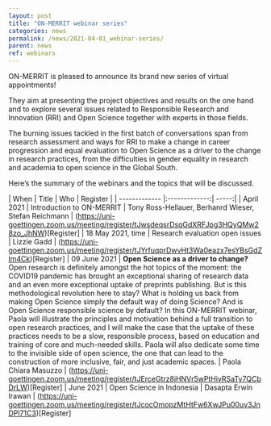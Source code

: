 ```yaml
---
layout: post
title: "ON-MERRIT webinar series"
categories: news
permalink: /news/2021-04-01_webinar-series/
parent: news
ref: webinars
---
```

ON-MERRIT is pleased to announce its brand new series of virtual appointments! 

They aim at presenting the project objectives and results on the one hand and to explore several issues related to Responsible Research and Innovation (RRI) and Open Science together with experts in those fields. 

The burning issues tackled in the first batch of conversations span from research assessment and ways for RRI to make a change in career progression and equal evaluation to Open Science as a driver to the change in research practices, from the difficulties in gender equality in research and academia to open science in the Global South.

Here’s the summary of the webinars and the topics that will be discussed.

| When          | Title         | Who   |   Register |
| ------------- |:-------------:| -----:|
|  April 2021  | Introduction to ON-MERRIT | Tony Ross-Hellauer, Berhanrd Wieser, Stefan Reichmann | (https://uni-goettingen.zoom.us/meeting/register/tJwsdeqsrDsqGdXRFJpg3HQyQMw28zo_JhNW)[Register]
| 18 May 2021, time    | Research evaluation open issues      |  Lizzie Gadd |  (https://uni-goettingen.zoom.us/meeting/register/tJYrfuqprDwvHt3Wa0eazx7esYBsGdZlm4Ck)[Register]
| 09 June 2021 | **Open Science as a driver to change?**  
Open research is definitely amongst the hot topics of the moment: the COVID19 pandemic has brought an exceptional sharing of research data and an even more exceptional uptake of preprints publishing. But is this methodological revolution here to stay? What is holding us back from making Open Science simply the default way of doing Science? And is Open Science responsible science by default? In this ON-MERRIT webinar, Paola will illustrate the principles and motivation behind a full transition to open research practices, and I will make the case that the uptake of these practices needs to be a slow, responsible process, based on education and training of core and much-needed skills. Paola will also dedicate some time to the invisible side of open science, the one that can lead to the construction of more inclusive, fair, and just academic spaces.
      |   Paola Chiara Masuzzo | (https://uni-goettingen.zoom.us/meeting/register/tJErceGtrz8jHNVr5wPtHivRSaTy7QCbDrLW)[Register]
| June 2021  | Open Science in Indonesia | Dasapta Erwin Irawan | (https://uni-goettingen.zoom.us/meeting/register/tJcocOmopzMtHtFw6XwJPu00uv3JnDPl71C3)[Register]
